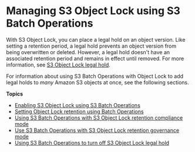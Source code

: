 # Managing S3 Object Lock using S3 Batch Operations<a name="managing-object-lock-batchops"></a>

With S3 Object Lock, you can place a legal hold on an object version\. Like setting a retention period, a legal hold prevents an object version from being overwritten or deleted\. However, a legal hold doesn't have an associated retention period and remains in effect until removed\. For more information, see [S3 Object Lock legal hold](batch-ops-legal-hold.md)\.

For information about using S3 Batch Operations with Object Lock to add legal holds to *many* Amazon S3 objects at once, see the following sections\.

**Topics**
+ [Enabling S3 Object Lock using S3 Batch Operations](batch-ops-object-lock.md)
+ [Setting Object Lock retention using Batch Operations](batch-ops-object-lock-retention.md)
+ [Using S3 Batch Operations with S3 Object Lock retention compliance mode](batch-ops-compliance-mode.md)
+ [Use S3 Batch Operations with S3 Object Lock retention governance mode](batch-ops-governance-mode.md)
+ [Using S3 Batch Operations to turn off S3 Object Lock legal hold](batch-ops-legal-hold-off.md)